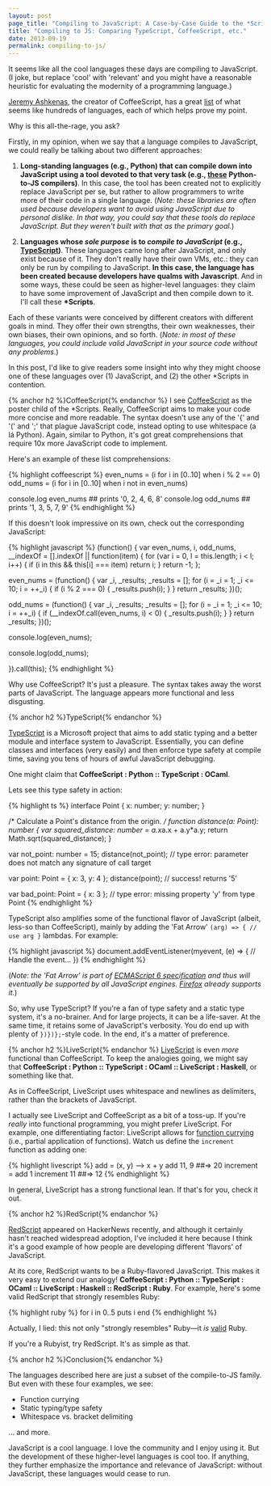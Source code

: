 ```yaml
---
layout: post
page_title: "Compiling to JavaScript: A Case-by-Case Guide to the *Scripts"
title: "Compiling to JS: Comparing TypeScript, CoffeeScript, etc."
date: 2013-09-19
permalink: compiling-to-js/
---
```


It seems like all the cool languages these days are compiling to JavaScript. (I joke, but replace 'cool' with 'relevant' and you might have a reasonable heuristic for evaluating the modernity of a programming language.)

[Jeremy Ashkenas](https://github.com/jashkenas), the creator of CoffeeScript, has a great [list](https://github.com/jashkenas/coffee-script/wiki/List-of-languages-that-compile-to-JS) of what seems like hundreds of languages, each of which helps prove my point.

<!--break-->

Why is this all-the-rage, you ask?

Firstly, in my opinion, when we say that a language compiles to JavaScript, we could really be talking about two different approaches:

1. **Long-standing languages (e.g., Python) that can compile down into JavaScript using a tool devoted to that very task (e.g., [these](https://github.com/jashkenas/coffee-script/wiki/List-of-languages-that-compile-to-JS##python) Python-to-JS compilers)**. In this case, the tool has been created not to explicitly replace JavaScript per se, but rather to allow programmers to write more of their code in a single language. (_Note: these libraries are often used because developers want to avoid using JavaScript due to personal dislike. In that way, you could say that these tools do replace JavaScript. But they weren't built with that as the primary goal._)

2. **Languages whose _sole purpose_ is to _compile to JavaScript_ (e.g., [TypeScript](http://www.typescriptlang.org))**. These languages came long after JavaScript, and only exist because of it. They don't really have their own VMs, etc.: they can only be run by compiling to JavaScript. **In this case, the language has been created because developers have qualms with Javascript**. And in some ways, these could be seen as higher-level languages: they claim to have some improvement of JavaScript and then compile down to it. I'll call these **\*Scripts**.

Each of these variants were conceived by different creators with different goals in mind. They offer their own strengths, their own weaknesses, their own biases, their own opinions, and so forth. (_Note: in most of these languages, you could include valid JavaScript in your source code without any problems._)

In this post, I'd like to give readers some insight into why they might choose one of these languages over (1) JavaScript, and (2) the other \*Scripts in contention.

{% anchor h2 %}CoffeeScript{% endanchor %}
I see [CoffeeScript](http://coffeescript.org) as the poster child of the \*Scripts. Really, CoffeeScript aims to make your code more concise and more readable. The syntax doesn't use any of the '{' and '(' and ';' that plague JavaScript code, instead opting to use whitespace (a lá Python). Again, similar to Python, it's got great comprehensions that require 10x more JavaScript code to implement.

Here's an example of these list comprehensions:

{% highlight coffeescript %}
even_nums = (i for i in [0..10] when i % 2 == 0)
odd_nums = (i for i in [0..10] when i not in even_nums)

console.log even_nums ## prints '0, 2, 4, 6, 8'
console.log odd_nums ## prints '1, 3, 5, 7, 9'
{% endhighlight %}

If this doesn't look impressive on its own, check out the corresponding JavaScript:

{% highlight javascript %}
(function() {
  var even_nums, i, odd_nums,
    __indexOf = [].indexOf || function(item) { for (var i = 0, l = this.length; i < l; i++) { if (i in this && this[i] === item) return i; } return -1; };

  even_nums = (function() {
    var _i, _results;
    _results = [];
    for (i = _i = 1; _i <= 10; i = ++_i) {
      if (i % 2 === 0) {
        _results.push(i);
      }
    }
    return _results;
  })();

  odd_nums = (function() {
    var _i, _results;
    _results = [];
    for (i = _i = 1; _i <= 10; i = ++_i) {
      if (__indexOf.call(even_nums, i) < 0) {
        _results.push(i);
      }
    }
    return _results;
  })();

  console.log(even_nums);

  console.log(odd_nums);

}).call(this);
{% endhighlight %}

Why use CoffeeScript? It's just a pleasure. The syntax takes away the worst parts of JavaScript. The language appears more functional and less disgusting.

{% anchor h2 %}TypeScript{% endanchor %}

[TypeScript](http://www.typescriptlang.org) is a Microsoft project that aims to add static typing and a better module and interface system to JavaScript. Essentially, you can define classes and interfaces (very easily) and then enforce type safety at compile time, saving you tens of hours of awful JavaScript debugging.

One might claim that **CoffeeScript : Python :: TypeScript : OCaml**.

Lets see this type safety in action:

{% highlight ts %}
interface Point {
    x: number;
    y: number;
}

/* Calculate a Point's distance from the origin. */
function distance(a: Point): number {
    var squared_distance: number = a.x*a.x + a.y*a.y;
    return Math.sqrt(squared_distance);
}

var not_point: number = 15;
distance(not_point);
// type error: parameter does not match any signature of call target

var point: Point = {
    x: 3,
    y: 4
};
distance(point);
// success! returns '5'

var bad_point: Point = {
    x: 3
};
// type error: missing property 'y' from type Point
{% endhighlight %}


TypeScript also amplifies some of the functional flavor of JavaScript (albeit, less-so than CoffeeScript), mainly by adding the 'Fat Arrow' `(arg) => { // use arg }` lambdas. For example:

{% highlight javascript %}
document.addEventListener(myevent, (e) => {
    // Handle the event...
})
{% endhighlight %}

(_Note: the 'Fat Arrow' is part of [ECMAScript 6 specification](http://wiki.ecmascript.org/doku.php?id=harmony:arrow_function_syntax) and thus will eventually be supported by all JavaScript engines. [Firefox](http://robcee.net/2013/fat-arrow-functions-in-javascript/) already supports it._)

So, why use TypeScript? If you're a fan of type safety and a static type system, it's a no-brainer. And for large projects, it can be a life-saver. At the same time, it retains some of JavaScript's verbosity. You do end up with plenty of `})})};`-style code. In the end, it's a matter of preference.

{% anchor h2 %}LiveScript{% endanchor %}
[LiveScript](http://livescript.net) is even _more_ functional than CoffeeScript. To keep the analogies going, we might say that **CoffeeScript : Python :: TypeScript : OCaml :: LiveScript : Haskell**, or something like that.

As in CoffeeScript, LiveScript uses whitespace and newlines as delimiters, rather than the brackets of JavaScript.

I actually see LiveScript and CoffeeScript as a bit of a toss-up. If you're _really_ into functional programming, you might prefer LiveScript. For example, one differentiating factor: LiveScript allows for [function currying](http://en.wikipedia.org/wiki/Currying) (i.e., partial application of functions). Watch us define the `increment` function as adding one:

{% highlight livescript %}
add = (x, y) --> x + y
add 11, 9       ##=> 20
increment = add 1
increment 11    ##=> 12
{% endhighlight %}

In general, LiveScript has a strong functional lean. If that's for you, check it out.

{% anchor h2 %}RedScript{% endanchor %}

[RedScript](http://redscript.org) appeared on HackerNews recently, and although it certainly hasn't reached widespread adoption, I've included it here because I think it's a good example of how people are developing different 'flavors' of JavaScript.

At its core, RedScript wants to be a Ruby-flavored JavaScript. This makes it very easy to extend our analogy! **CoffeeScript : Python :: TypeScript : OCaml :: LiveScript : Haskell :: RedScript : Ruby**. For example, here's some valid RedScript that strongly resembles Ruby:

{% highlight ruby %}
for i in 0..5
  puts i
end
{% endhighlight %}

Actually, I lied: this not only "strongly resembles" Ruby—it _is_ [valid](http://www.tutorialspoint.com/ruby/ruby_loops.htm) Ruby.

If you're a Rubyist, try RedScript. It's as simple as that.

{% anchor h2 %}Conclusion{% endanchor %}

The languages described here are just a subset of the compile-to-JS family. But even with these four examples, we see:

* Function currying
* Static typing/type safety
* Whitespace vs. bracket delimiting

… and more.

JavaScript is a cool language. I love the community and I enjoy using it. But the development of these higher-level languages is cool too. If anything, they further emphasize the importance and relevance of JavaScript: without JavaScript, these languages would cease to run.
